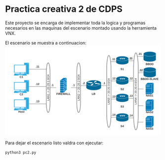 # Practica creativa 2 de CDPS
Este proyecto se encarga de implementar toda la logica y programas necesarios en las maquinas del escenario montado usando la herramienta VNX.

El escenario se muestra a continuacion:
![Alt text](https://github.com/YMRodriguez/PCreativaCDPS2/blob/YMRdev/CDPS2.png)

Para dejar el escenario listo valdra con ejecutar:
```
python3 pc2.py

